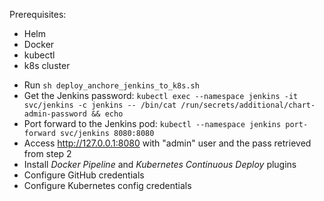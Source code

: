Prerequisites:
- Helm
- Docker
- kubectl
- k8s cluster

* Run ``sh deploy_anchore_jenkins_to_k8s.sh``
* Get the Jenkins password: ``kubectl exec --namespace jenkins -it svc/jenkins -c jenkins -- /bin/cat /run/secrets/additional/chart-admin-password && echo``
* Port forward to the Jenkins pod: ``kubectl --namespace jenkins port-forward svc/jenkins 8080:8080``
* Access http://127.0.0.1:8080 with "admin" user and the pass retrieved from step 2
* Install *Docker Pipeline* and *Kubernetes Continuous Deploy* plugins
* Configure GitHub credentials
* Configure Kubernetes config credentials